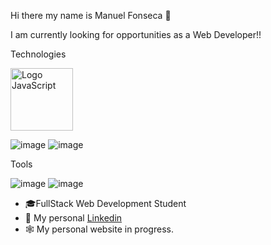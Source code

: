Hi there my name is Manuel Fonseca 👋

I am currently looking for opportunities as a Web Developer!!

Technologies

<img 
     src="https://user-images.githubusercontent.com/46856278/168455521-cf270712-76db-4bb4-8d06-20879a4bd5a4.png" 
     alt="Logo JavaScript"
     width="100"
/>

![image](https://user-images.githubusercontent.com/46856278/168455527-ec3d56bb-1149-4df8-a06d-56ff7e0246dc.png)
![image](https://user-images.githubusercontent.com/46856278/168455515-f73b657b-5a1a-49d8-b21f-1a57409c9403.png)

Tools

![image](https://user-images.githubusercontent.com/46856278/168455508-29ef48ff-95b0-4e7b-94c3-a9a5f4a3e427.png)
![image](https://user-images.githubusercontent.com/46856278/168455496-e4a25202-e754-4234-a9e1-72b8ca0cefa9.png)

- 🎓FullStack Web Development Student
- 💼 My personal [Linkedin](https://www.linkedin.com/in/manu-fonse/)
- 🕸️ My personal website in progress.
